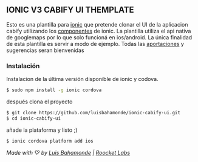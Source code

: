 ## IONIC V3 CABIFY UI THEMPLATE

Esto es una plantilla para [ionic](http://ionicframework.com/) que pretende clonar el UI de la aplicacion cabify utilizando los [componentes](http://ionicframework.com/docs/components/) de ionic. La plantilla utiliza el api nativa de googlemaps por lo que solo funcioná en ios/android. 
La única finalidad de esta plantilla es servir a modo de ejemplo. Todas las [aportaciones](https://github.com/luisbahamonde/ionic-cabify-ui/pulls) y sugerencias seran bienvenidas

### Instalación

Instalacion de la última versión disponible de ionic y codova.

```bash
$ sudo npm install -g ionic cordova

```

después clona el proyecto

```bash
$ git clone https://github.com/luisbahamonde/ionic-cabify-ui.git
$ cd ionic-cabify-ui
```

añade la plataforma y listo ;)

```bash
$ ionic cordova platform add ios
```

*Made with ♡ by [Luis Bahamonde](https://roocket.io) | [Roocket Labs](https://roocket.io)*



